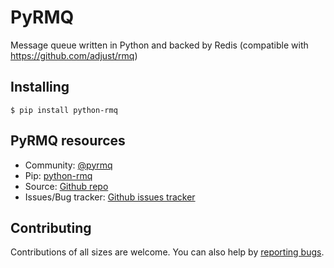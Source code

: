 
# PyRMQ
Message queue written in Python and backed by Redis (compatible with https://github.com/adjust/rmq)

## Installing
`$ pip install python-rmq`

## PyRMQ resources
 - Community: [@pyrmq](https://t.me/pyrmq)
 - Pip: [python-rmq](https://pypi.python.org/pypi/python-rmq)
 - Source:  [Github repo](https://github.com/Forden/pyrmq)
 - Issues/Bug tracker: [Github issues tracker](https://github.com/Forden/pyrmq/issues)

## Contributing
Contributions of all sizes are welcome. You can also help by [reporting bugs](https://github.com/Forden/pyrmq/issues/new).
